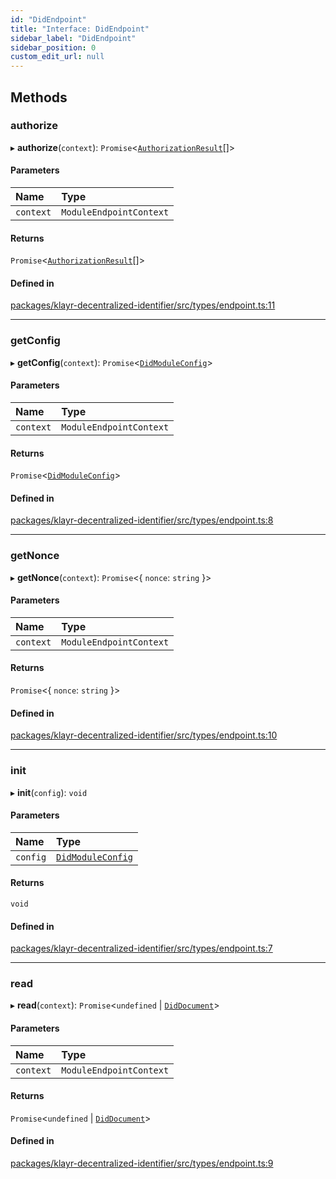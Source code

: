 ```yaml
---
id: "DidEndpoint"
title: "Interface: DidEndpoint"
sidebar_label: "DidEndpoint"
sidebar_position: 0
custom_edit_url: null
---
```


## Methods

### authorize

▸ **authorize**(`context`): `Promise`<[`AuthorizationResult`](../modules.md#authorizationresult)[]\>

#### Parameters

| Name | Type |
| :------ | :------ |
| `context` | `ModuleEndpointContext` |

#### Returns

`Promise`<[`AuthorizationResult`](../modules.md#authorizationresult)[]\>

#### Defined in

[packages/klayr-decentralized-identifier/src/types/endpoint.ts:11](https://github.com/aldhosutra/klayr-did/blob/4de9da3/packages/klayr-decentralized-identifier/src/types/endpoint.ts#L11)

___

### getConfig

▸ **getConfig**(`context`): `Promise`<[`DidModuleConfig`](DidModuleConfig.md)\>

#### Parameters

| Name | Type |
| :------ | :------ |
| `context` | `ModuleEndpointContext` |

#### Returns

`Promise`<[`DidModuleConfig`](DidModuleConfig.md)\>

#### Defined in

[packages/klayr-decentralized-identifier/src/types/endpoint.ts:8](https://github.com/aldhosutra/klayr-did/blob/4de9da3/packages/klayr-decentralized-identifier/src/types/endpoint.ts#L8)

___

### getNonce

▸ **getNonce**(`context`): `Promise`<{ `nonce`: `string`  }\>

#### Parameters

| Name | Type |
| :------ | :------ |
| `context` | `ModuleEndpointContext` |

#### Returns

`Promise`<{ `nonce`: `string`  }\>

#### Defined in

[packages/klayr-decentralized-identifier/src/types/endpoint.ts:10](https://github.com/aldhosutra/klayr-did/blob/4de9da3/packages/klayr-decentralized-identifier/src/types/endpoint.ts#L10)

___

### init

▸ **init**(`config`): `void`

#### Parameters

| Name | Type |
| :------ | :------ |
| `config` | [`DidModuleConfig`](DidModuleConfig.md) |

#### Returns

`void`

#### Defined in

[packages/klayr-decentralized-identifier/src/types/endpoint.ts:7](https://github.com/aldhosutra/klayr-did/blob/4de9da3/packages/klayr-decentralized-identifier/src/types/endpoint.ts#L7)

___

### read

▸ **read**(`context`): `Promise`<`undefined` \| [`DidDocument`](DidDocument.md)\>

#### Parameters

| Name | Type |
| :------ | :------ |
| `context` | `ModuleEndpointContext` |

#### Returns

`Promise`<`undefined` \| [`DidDocument`](DidDocument.md)\>

#### Defined in

[packages/klayr-decentralized-identifier/src/types/endpoint.ts:9](https://github.com/aldhosutra/klayr-did/blob/4de9da3/packages/klayr-decentralized-identifier/src/types/endpoint.ts#L9)

